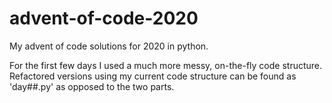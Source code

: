 # advent-of-code-2020

My advent of code solutions for 2020 in python.

For the first few days I used a much more messy, on-the-fly code structure. Refactored versions using my current code structure can be found as 'day##.py' as opposed to the two parts.